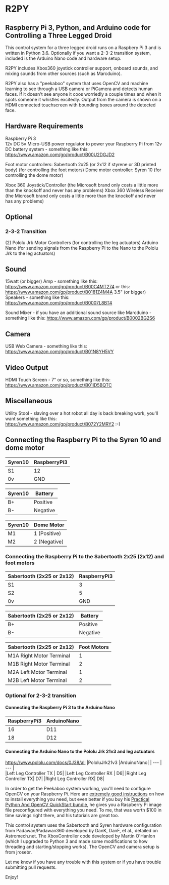 # R2PY  
## Raspberry Pi 3, Python, and Arduino code for Controlling a Three Legged Droid  

This control system for a three legged droid runs on a Raspbery Pi 3 and is written in Python 3.6.  Optionally if you want a 2-3-2 transition system, included is the Arduino Nano code and hardware setup.

R2PY includes Xbox360 joystick controller support, onboard sounds, and mixing sounds from other sources (such as Marcduino).  

R2PY also has a "peekaboo" system that uses OpenCV and machine learning to see through a USB camera or PiCamera and detects human faces.  If it doesn't see anyone it coos worriedly a couple times and when it spots someone it whistles excitedly.  Output from the camera is shown on a HDMI connected touchscreen with bounding boxes around the detected face.  

## Hardware Requirements

Raspberry Pi 3  
12v DC 5v Micro-USB power regulator to power your Raspberry Pi from 12v DC battery system - something like this: https://www.amazon.com/gp/product/B00U2DGJD2 

Foot motor controllers: Sabertooth 2x25 (or 2x12 if styrene or 3D printed body) (for controlling the foot motors)
Dome motor controller:  Syren 10 (for controlling the dome motor) 

Xbox 360 Joystick/Controller (the Microsoft brand only costs a little more than the knockoff and never has any problems)
Xbox 360 Wireless Receiver (the Microsoft brand only costs a little more than the knockoff and never has any problems)

## Optional  
### 2-3-2 Transition  
(2) Pololu Jrk Motor Controllers (for controlling the leg actuators)
Arduino Nano (for sending signals from the Raspberry Pi to the Nano to the Pololu Jrk to the leg actuators)

## Sound  
15watt (or bigger) Amp - something like this: https://www.amazon.com/gp/product/B00C4MT274 or this: https://www.amazon.com/gp/product/B0181Z4M4A
3.5" (or bigger) Speakers - something like this: https://www.amazon.com/gp/product/B0007L8BT4

Sound Mixer - if you have an additional sound source like Marcduino - something like this: https://www.amazon.com/gp/product/B0002BG2S6

## Camera  
USB Web Camera - something like this: https://www.amazon.com/gp/product/B01N8YH5VY

## Video Output  
HDMI Touch Screen - 7" or so, something like this:  https://www.amazon.com/gp/product/B01ID5BQTC

## Miscellaneous  
Utility Stool - slaving over a hot robot all day is back breaking work, you'll want something like this: https://www.amazon.com/gp/product/B072Y2MRY2 :-)

## Connecting the Raspberry Pi to the Syren 10 and dome motor  

|Syren10	| RaspberryPi3 |  
| --- | --- |  
| S1 |	12 |
|0v |	GND |

|Syren10	|Battery|
| --- | --- |  
|B+	|Positive|
|B-	|Negative|

|Syren10	|Dome Motor|
| --- | --- |  
|M1	|1 (Positive)|
|M2	|2 (Negative)|

### Connecting the Raspberry Pi to the Sabertooth 2x25 (2x12) and foot motors
|Sabertooth (2x25 or 2x12)	|RaspberryPi3|
| --- | --- |  
|S1	|3|
|S2	|5|
|0v	|GND|

|Sabertooth (2x25 or 2x12)	|Battery|
| --- | --- |  
|B+	|Positive|
|B-	|Negative|

|Sabertooth (2x25 or 2x12)	|Foot Motors|
| --- | --- |  
|M1A	Right Motor Terminal    |1|
|M1B	Right Motor Terminal    |2|
|M2A	Left Motor Terminal     |1|
|M2B	Left Motor Terminal     |2|

### Optional for 2-3-2 transition
#### Connecting the Raspberry Pi 3 to the Arduino Nano 
|RaspberryPi3   | ArduinoNano|
| --- | --- |  
|16      |D11|
|18      |D12|

#### Connecting the Arduino Nano to the Pololu Jrk 21v3 and leg actuators  
https://www.pololu.com/docs/0J38/all
|PololuJrk21v3   |ArduinoNano|
| --- | --- |  
|Left Leg Controller TX | D5|
|Left Leg Controller RX | D6|
|Right Leg Controller TX| D7|
|Right Leg Controller RX| D8|

In order to get the Peekaboo system working, you'll need to configure OpenCV on your Raspberry Pi.  Here are [extremely good instructions](https://www.pyimagesearch.com/2018/05/28/ubuntu-18-04-how-to-install-opencv/) on how to install everything you need, but even better if you buy his [Practical Python And OpenCV QuickStart bundle](https://www.pyimagesearch.com/practical-python-opencv/), he gives you a Raspberry Pi image file preconfigured with everything you need.  To me, that was worth $100 in time savings right there, and his tutorials are great too.  

This control system uses the Sabertooth and Syren hardware configuration from Padawan/Padawan360 developed by DanK, DanF, et al., detailed on Astromech.net.  The XboxController code developed by Martin O'Hanlon (which I upgraded to Python 3 and made some modifications to how threading and starting/stopping works).  The OpenCV and camera setup is from jrosebr.  

Let me know if you have any trouble with this system or if you have trouble submitting pull requests.  

Enjoy!
